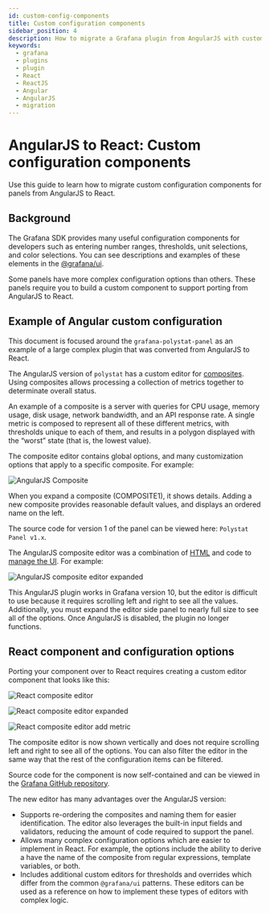```yaml
---
id: custom-config-components
title: Custom configuration components
sidebar_position: 4
description: How to migrate a Grafana plugin from AngularJS with custom fields to React with custom components.
keywords:
  - grafana
  - plugins
  - plugin
  - React
  - ReactJS
  - Angular
  - AngularJS
  - migration
---
```


# AngularJS to React: Custom configuration components

Use this guide to learn how to migrate custom configuration components for panels from AngularJS to React.

## Background

The Grafana SDK provides many useful configuration components for developers such as entering number ranges, thresholds, unit selections, and color selections. You can see descriptions and examples of these elements in the [@grafana/ui](https://developers.grafana.com/ui/latest/index.html).

Some panels have more complex configuration options than others. These panels require you to build a custom component to support porting from AngularJS to React.

## Example of Angular custom configuration

This document is focused around the `grafana-polystat-panel` as an example of a large complex plugin that was converted from AngularJS to React.

The AngularJS version of `polystat` has a custom editor for [composites](https://en.wikipedia.org/wiki/Composite_measure). Using composites allows processing a collection of metrics together to determinate overall status.

An example of a composite is a server with queries for CPU usage, memory usage, disk usage, network bandwidth, and an API response rate. A single metric is composed to represent all of these different metrics, with thresholds unique to each of them, and results in a polygon displayed with the “worst” state (that is, the lowest value).

The composite editor contains global options, and many customization options that apply to a specific composite. For example:

![AngularJS Composite](/img/migration-screenshots/composite-editor-angular.png)

When you expand a composite (COMPOSITE1), it shows details. Adding a new composite provides reasonable default values, and displays an ordered name on the left.

The source code for version 1 of the panel can be viewed here: `Polystat Panel v1.x`.

The AngularJS composite editor was a combination of [HTML](https://github.com/grafana/grafana-polystat-panel/blob/v1.2.11/src/partials/editor.composites.html) and code to [manage the UI](https://github.com/grafana/grafana-polystat-panel/blob/v1.2.11/src/composites_manager.ts). For example:

![AngularJS composite editor expanded](/img/migration-screenshots/composite-editor-angular-expanded.png)

This AngularJS plugin works in Grafana version 10, but the editor is difficult to use because it requires scrolling left and right to see all the values. Additionally, you must expand the editor side panel to nearly full size to see all of the options. Once AngularJS is disabled, the plugin no longer functions.

## React component and configuration options

Porting your component over to React requires creating a custom editor component that looks like this:

![React composite editor](/img/migration-screenshots/composite-react-component.png)

![React composite editor expanded](/img/migration-screenshots/composite-component-react-expanded.png)

![React composite editor add metric](/img/migration-screenshots/composite-react-component-add-metric.png)

The composite editor is now shown vertically and does not require scrolling left and right to see all of the options. You can also filter the editor in the same way that the rest of the configuration items can be filtered.

Source code for the component is now self-contained and can be viewed in the [Grafana GitHub repository](https://github.com/grafana/grafana-polystat-panel/tree/main/src/components/composites).

The new editor has many advantages over the AngularJS version:
- Supports re-ordering the composites and naming them for easier identification. The editor also leverages the built-in input fields and validators, reducing the amount of code required to support the panel.
- Allows many complex configuration options which are easier to implement in React. For example, the options include the ability to derive a have the name of the composite from regular expressions, template variables, or both.
- Includes additional custom editors for thresholds and overrides which differ from the common `@grafana/ui` patterns. These editors can be used as a reference on how to implement these types of editors with complex logic.
